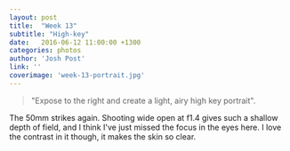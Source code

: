 ```yaml
---
layout: post
title:  "Week 13"
subtitle: "High-key"
date:   2016-06-12 11:00:00 +1300
categories: photos
author: 'Josh Post'
link: ''
coverimage: 'week-13-portrait.jpg'
---
```


> "Expose to the right and create a light, airy high key portrait".

The 50mm strikes again. Shooting wide open at f1.4 gives such a shallow depth of field, and I think I've just missed the focus in the eyes here. I love the contrast in it though, it makes the skin so clear.
